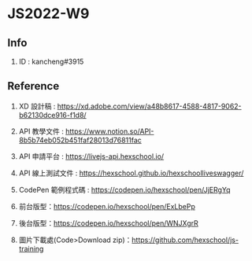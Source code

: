 # JS2022-W9

## Info

1. ID : kancheng#3915

## Reference

1. XD 設計稿 : https://xd.adobe.com/view/a48b8617-4588-4817-9062-b62130dce916-f1d8/

2. API 教學文件 : https://www.notion.so/API-8b5b74eb052b451faf28013d76811fac

3. API 申請平台 : https://livejs-api.hexschool.io/

4. API 線上測試文件 : https://hexschool.github.io/hexschoolliveswagger/

5. CodePen 範例程式碼 : https://codepen.io/hexschool/pen/JjERgYq

6. 前台版型：https://codepen.io/hexschool/pen/ExLbePp

7. 後台版型：https://codepen.io/hexschool/pen/WNJXgrR

8. 圖片下載處(Code>Download zip)：https://github.com/hexschool/js-training